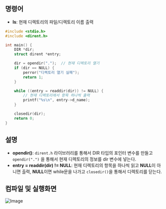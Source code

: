## 명령어
- **ls**: 현재 디렉토리의 파일/디렉토리 이름 출력
```c
#include <stdio.h>
#include <dirent.h>

int main() {
    DIR *dir;
    struct dirent *entry;

    dir = opendir(".");  // 현재 디렉토리 열기
    if (dir == NULL) {
        perror("디렉토리 열기 실패");
        return 1;
    }

    while ((entry = readdir(dir)) != NULL) {
        // 현재 디렉토리에서 항목 하나씩 출력
        printf("%s\n", entry->d_name);
    }

    closedir(dir);
    return 0;
}
```
## 설명
- **opendir()**: ``dirent.h`` 라이브러리를 통해서 DIR 타입의 포인터 변수를 만들고 ``opendir(".")`` 을 통해서 현재 디렉토리의 정보를 dir 변수에 넣는다.
- **entry = readdir(dir) != NULL**: 현재 디렉토리의 항목을 하나씩 읽고 **NULL**이 아니면 출력, **NULL**이면 while문을 나가고 ``closedir()``을 통해서 디렉토리를 닫는다.

## 컴파일 및 실행화면

![Image](https://github.com/user-attachments/assets/4204470f-d3bd-4cb9-9ad8-b0e96287949a)